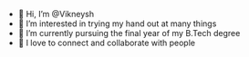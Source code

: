 - 👋 Hi, I’m @Vikneysh
- 👀 I’m interested in trying my hand out at many things
- 🌱 I’m currently pursuing the final year of my B.Tech degree
- 💞️ I love to connect and collaborate with people
<!---
Vikneysh/Vikneysh is a ✨ special ✨ repository because its `README.md` (this file) appears on your GitHub profile.
You can click the Preview link to take a look at your changes.
--->
